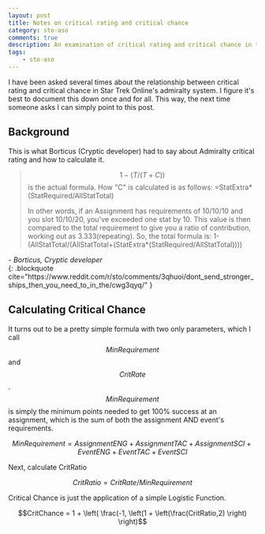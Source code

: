 ```yaml
---
layout: post
title: Notes on critical rating and critical chance
category: sto-aso
comments: true
description: An examination of critical rating and critical chance in the Admiralty system. 
tags:
    - sto-aso
---
```


I have been asked several times about the relationship between critical rating and critical chance in Star Trek Online's admiralty system. I figure it's best to document this down once and for all. This way, the next time someone asks I can simply point to this post.

## Background

This is what Borticus (Cryptic developer) had to say about Admiralty critical rating and how to calculate it.

> $$1-(T/(T+C))$$ is the actual formula.
> How "C" is calculated is as follows:
> =StatExtra*(StatRequired/AllStatTotal)
> 
> In other words, if an Assignment has requirements of 10/10/10 and you slot 10/10/20, you've exceeded one stat by 10. This value is then compared to the total requirement to give you a ratio of contribution, working out as 3.333(repeating).
> So, the total formula is:
> 1-(AllStatTotal/(AllStatTotal+(StatExtra*(StatRequired/AllStatTotal))))
<footer><cite> - Borticus, Cryptic developer</cite></footer>
{: .blockquote cite="https://www.reddit.com/r/sto/comments/3qhuoi/dont_send_stronger_ships_then_you_need_to_in_the/cwg3qyq/" }


## Calculating Critical Chance

It turns out to be a pretty simple formula with two only parameters, which I call $$MinRequirement$$ and $$CritRate$$. $$MinRequirement$$ is simply the minimum points needed to get 100% success at an assignment, which is the sum of both the assignment AND event's requirements.

$$MinRequirement = AssignmentENG + AssignmentTAC + AssignmentSCI + EventENG + EventTAC + EventSCI$$

Next, calculate CritRatio

$$CritRatio = CritRate / MinRequirement$$

Critical Chance is just the application of a simple Logistic Function.

$$CritChance = 1 + \left( \frac(-1, \left(1 + \left(\frac(CritRatio,2) \right) \right)$$

